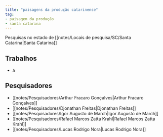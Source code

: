 ```yaml
---
title: "paisagens da produção catarinense"
tag:
- paisagem da produção
- santa catarina
---
```


Pesquisas no estado de [[notes/Locais de pesquisa/SC/Santa Catarina|Santa Catarina]]

## Trabalhos
- a

## Pesquisadores
- [[notes/Pesquisadores/Arthur Fracaro Gonçalves|Arthur Fracaro Gonçalves]]
- [[notes/Pesquisadores/Djonathan Freitas|Djonathan Freitas]]
- [[notes/Pesquisadores/Igor Augusto de March|Igor Augusto de March]]
- [[notes/Pesquisadores/Rafael Marcos Zatta Krahl|Rafael Marcos Zatta Krahl]]
- [[notes/Pesquisadores/Lucas Rodrigo Nora|Lucas Rodrigo Nora]]